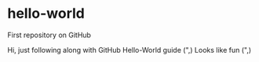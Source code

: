 # hello-world
First repository on GitHub

Hi, just following along with GitHub Hello-World guide (",)
Looks like fun (",)

